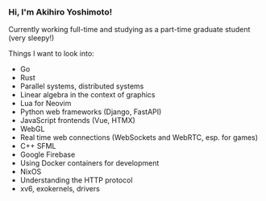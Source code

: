 ### Hi, I'm Akihiro Yoshimoto!
Currently working full-time and studying as a part-time graduate student (very sleepy!)

Things I want to look into:
- Go
- Rust
- Parallel systems, distributed systems
- Linear algebra in the context of graphics
- Lua for Neovim
- Python web frameworks (Django, FastAPI)
- JavaScript frontends (Vue, HTMX)
- WebGL
- Real time web connections (WebSockets and WebRTC, esp. for games)
- C++ SFML
- Google Firebase
- Using Docker containers for development
- NixOS
- Understanding the HTTP protocol
- xv6, exokernels, drivers
